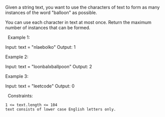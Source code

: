 Given a string text, you want to use the characters of text to form as many instances of the word "balloon" as possible.

You can use each character in text at most once. Return the maximum number of instances that can be formed.

 
Example 1:



Input: text = "nlaebolko"
Output: 1


Example 2:



Input: text = "loonbalxballpoon"
Output: 2


Example 3:

Input: text = "leetcode"
Output: 0


 
Constraints:


	1 <= text.length <= 104
	text consists of lower case English letters only.

